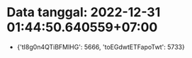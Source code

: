 # Data tanggal: 2022-12-31 01:44:50.640559+07:00

* {'tI8g0n4QTiBFMlHG': 5666, 'toEGdwtETFapoTwt': 5733}
